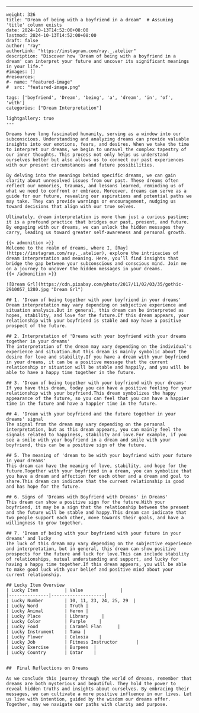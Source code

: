 ---
    weight: 326
    title: "Dream of being with a boyfriend in a dream"  # Assuming 'title' column exists
    date: 2024-10-13T14:52:00+08:00
    lastmod: 2024-10-13T14:52:00+08:00
    draft: false
    author: "ray"
    authorLink: "https://instagram.com/ray._.atelier"
    description: "Discover how 'Dream of being with a boyfriend in a dream' can interpret your future and uncover its significant meanings in your life."
    #images: []
    #resources:
    #- name: "featured-image"
    #  src: "featured-image.png"
    
    tags: ['boyfriend', 'Dream', 'being', 'a', 'dream', 'in', 'of', 'with']
    categories: ["Dream Interpretation"]
    
    lightgallery: true
    ---
    
    Dreams have long fascinated humanity, serving as a window into our subconscious. Understanding and analyzing dreams can provide valuable insights into our emotions, fears, and desires. When we take the time to interpret our dreams, we begin to unravel the complex tapestry of our inner thoughts. This process not only helps us understand ourselves better but also allows us to connect our past experiences with our present circumstances and future possibilities.
    
    By delving into the meanings behind specific dreams, we can gain clarity about unresolved issues from our past. These dreams often reflect our memories, traumas, and lessons learned, reminding us of what we need to confront or embrace. Moreover, dreams can serve as a guide for our future, revealing our aspirations and potential paths we may take. They can provide warnings or encouragement, nudging us toward decisions that align with our true selves.
    
    Ultimately, dream interpretation is more than just a curious pastime; it is a profound practice that bridges our past, present, and future. By engaging with our dreams, we can unlock the hidden messages they carry, leading us toward greater self-awareness and personal growth.
    
    {{< admonition >}}
    Welcome to the realm of dreams, where I, [Ray](https://instagram.com/ray._.atelier), explore the intricacies of dream interpretation and meaning. Here, you’ll find insights that bridge the gap between your subconscious and conscious mind. Join me on a journey to uncover the hidden messages in your dreams.
    {{< /admonition >}}
    
    ![Dream Grl](https://cdn.pixabay.com/photo/2017/11/02/03/35/gothic-2910057_1280.jpg "Dream Grl")
    
    ## 1. 'Dream of being together with your boyfriend in your dreams'
    Dream interpretation may vary depending on subjective experience and situation analysis.But in general, this dream can be interpreted as hopes, stability, and love for the future.If this dream appears, your relationship with your boyfriend is stable and may have a positive prospect of the future.
    
    ## 2. Interpretation of 'Dreams with your boyfriend with your dreams together in your dreams'
    The interpretation of the dream may vary depending on the individual's experience and situation.But this dream is mainly symbolic about the desire for love and stability.If you have a dream with your boyfriend in your dreams, it can be a positive message that the current relationship or situation will be stable and happily, and you will be able to have a happy time together in the future.
    
    ## 3. 'Dream of being together with your boyfriend with your dreams'
    If you have this dream, today you can have a positive feeling for your relationship with your boyfriend.This dream symbolizes the happy appearance of the future, so you can feel that you can have a happier time in the future and have a happier time in the future.
    
    ## 4. 'Dream with your boyfriend and the future together in your dreams' signal
    The signal from the dream may vary depending on the personal interpretation, but as this dream appears, you can mainly feel the signals related to happiness, stability and love.For example, if you see a smile with your boyfriend in a dream and smile with your boyfriend, this can be a positive sign of the future.
    
    ## 5. The meaning of 'dream to be with your boyfriend with your future in your dreams'
    This dream can have the meaning of love, stability, and hope for the future.Together with your boyfriend in a dream, you can symbolize that you have a dream and affection for each other and a dream and goal to share.This dream can indicate that the current relationship is good and has hope for the future.
    
    ## 6. Signs of 'Dreams with Boyfriend with Dreams' in Dreams'
    This dream can show a positive sign for the future.With your boyfriend, it may be a sign that the relationship between the present and the future will be stable and happy.This dream can indicate that two people support each other, move towards their goals, and have a willingness to grow together.
    
    ## 7. 'Dream of being with your boyfriend with your future in your dreams' and lucky
    The luck of this dream may vary depending on the subjective experience and interpretation, but in general, this dream can show positive prospects for the future and luck for love.This can include stability of relationships, mutual understanding and support, and lucky for having a happy time together.If this dream appears, you will be able to make good luck with your belief and positive mind about your current relationship.
    
    ## Lucky Item Overview
    | Lucky Item          | Value              |
    |---------------|--------------------|
    | Lucky Number        | 10, 11, 23, 24, 25, 29  |
    | Lucky Word          | Truth |
    | Lucky Animal        | Heron |
    | Lucky Place         | Library     |
    | Lucky Color         | Purple     |
    | Lucky Food          | Caramel Flan      |
    | Lucky Instrument    | Tama |
    | Lucky Flower        | Celosia    |
    | Lucky Job           | Fitness Instructor       |
    | Lucky Exercise      | Burpees  |
    | Lucky Country       | Qatar    |
    
    
    ##  Final Reflections on Dreams
    
    As we conclude this journey through the world of dreams, remember that dreams are both mysterious and beautiful. They hold the power to reveal hidden truths and insights about ourselves. By embracing their messages, we can cultivate a more positive influence in our lives. Let us live with intention, guided by the wisdom our dreams offer. Together, may we navigate our paths with clarity and purpose.
    